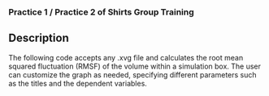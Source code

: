 ### Practice 1 / Practice 2 of Shirts Group Training
## Description
The following code accepts any .xvg file and calculates the root mean squared fluctuation (RMSF) of the volume within a simulation box. The user can customize the graph as needed, specifying different parameters such as the titles and the dependent variables.
